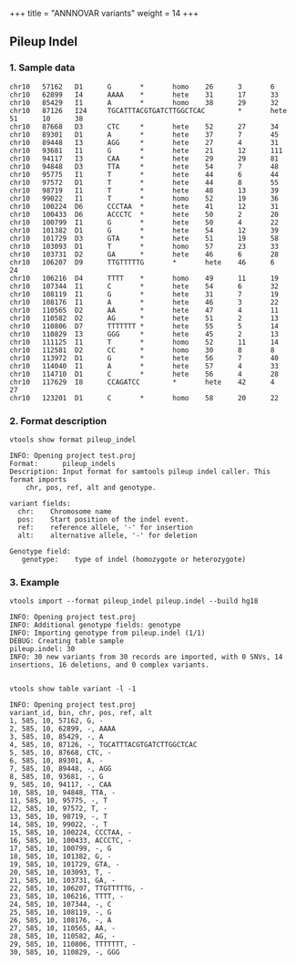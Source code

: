 +++
title = "ANNNOVAR variants"
weight = 14
+++
## Pileup Indel

### 1. Sample data

    chr10   57162   D1      G       *       homo    26      3       6
    chr10   62899   I4      AAAA    *       hete    31      17      33
    chr10   85429   I1      A       *       homo    38      29      32
    chr10   87126   I24     TGCATTTACGTGATCTTGGCTCAC        *       hete    51      10      38
    chr10   87668   D3      CTC     *       hete    52      27      34
    chr10   89301   D1      A       *       hete    37      7       45
    chr10   89448   I3      AGG     *       hete    27      4       31
    chr10   93681   I1      G       *       hete    21      12      111
    chr10   94117   I3      CAA     *       hete    29      29      81
    chr10   94848   D3      TTA     *       hete    54      7       48
    chr10   95775   I1      T       *       hete    44      6       44
    chr10   97572   D1      T       *       hete    44      8       55
    chr10   98719   I1      T       *       hete    48      13      39
    chr10   99022   I1      T       *       homo    52      19      36
    chr10   100224  D6      CCCTAA  *       hete    41      12      31
    chr10   100433  D6      ACCCTC  *       hete    50      2       20
    chr10   100799  I1      G       *       hete    50      4       22
    chr10   101382  D1      G       *       hete    54      12      39
    chr10   101729  D3      GTA     *       hete    51      19      58
    chr10   103093  D1      T       *       homo    57      23      33
    chr10   103731  D2      GA      *       hete    46      6       28
    chr10   106207  D9      TTGTTTTTG       *       hete    46      6       24
    chr10   106216  D4      TTTT    *       homo    49      11      19
    chr10   107344  I1      C       *       hete    54      6       32
    chr10   108119  I1      G       *       hete    31      7       19
    chr10   108176  I1      A       *       hete    46      3       22
    chr10   110565  D2      AA      *       hete    47      4       11
    chr10   110582  D2      AG      *       hete    51      2       13
    chr10   110806  D7      TTTTTTT *       hete    55      5       14
    chr10   110829  I3      GGG     *       hete    45      2       13
    chr10   111125  I1      T       *       homo    52      11      14
    chr10   112581  D2      CC      *       homo    30      8       8
    chr10   113972  D1      G       *       hete    56      7       40
    chr10   114040  I1      A       *       hete    57      4       33
    chr10   114710  D1      C       *       hete    56      4       28
    chr10   117629  I8      CCAGATCC        *       hete    42      4       27
    chr10   123201  D1      C       *       homo    58      20      22
    



### 2. Format description

    vtools show format pileup_indel
    
    INFO: Opening project test.proj
    Format:      pileup_indels
    Description: Input format for samtools pileup indel caller. This format imports
        chr, pos, ref, alt and genotype.
    
    variant fields:
      chr:    Chromosome name
      pos:    Start position of the indel event.
      ref:    reference allele, '-' for insertion
      alt:    alternative allele, '-' for deletion
    
    Genotype field:
       genotype:    type of indel (homozygote or heterozygote)
    



### 3. Example

    vtools import --format pileup_indel pileup.indel --build hg18 

    INFO: Opening project test.proj
    INFO: Additional genotype fields: genotype
    INFO: Importing genotype from pileup.indel (1/1)
    DEBUG: Creating table sample
    pileup.indel: 30
    INFO: 30 new variants from 30 records are imported, with 0 SNVs, 14 insertions, 16 deletions, and 0 complex variants.
    

    vtools show table variant -l -1
    
    INFO: Opening project test.proj
    variant_id, bin, chr, pos, ref, alt
    1, 585, 10, 57162, G, -
    2, 585, 10, 62899, -, AAAA
    3, 585, 10, 85429, -, A
    4, 585, 10, 87126, -, TGCATTTACGTGATCTTGGCTCAC
    5, 585, 10, 87668, CTC, -
    6, 585, 10, 89301, A, -
    7, 585, 10, 89448, -, AGG
    8, 585, 10, 93681, -, G
    9, 585, 10, 94117, -, CAA
    10, 585, 10, 94848, TTA, -
    11, 585, 10, 95775, -, T
    12, 585, 10, 97572, T, -
    13, 585, 10, 98719, -, T
    14, 585, 10, 99022, -, T
    15, 585, 10, 100224, CCCTAA, -
    16, 585, 10, 100433, ACCCTC, -
    17, 585, 10, 100799, -, G
    18, 585, 10, 101382, G, -
    19, 585, 10, 101729, GTA, -
    20, 585, 10, 103093, T, -
    21, 585, 10, 103731, GA, -
    22, 585, 10, 106207, TTGTTTTTG, -
    23, 585, 10, 106216, TTTT, -
    24, 585, 10, 107344, -, C
    25, 585, 10, 108119, -, G
    26, 585, 10, 108176, -, A
    27, 585, 10, 110565, AA, -
    28, 585, 10, 110582, AG, -
    29, 585, 10, 110806, TTTTTTT, -
    30, 585, 10, 110829, -, GGG
